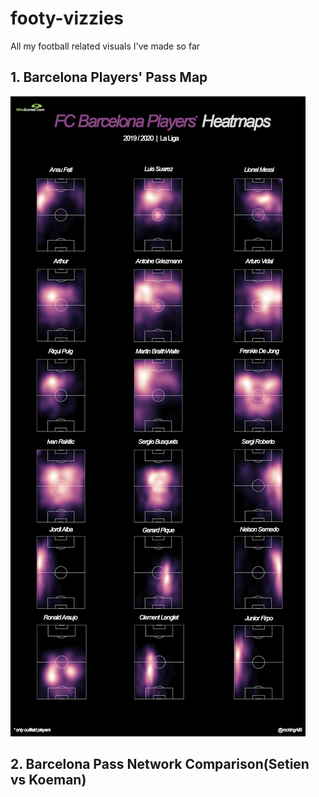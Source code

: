 # footy-vizzies
All my football related visuals I've made so far


## 1. Barcelona Players' Pass Map

![](https://github.com/Ali-Hasan-Khan/footy-vizzies/blob/main/1-Barcelona%20Players%20Heatmap.png)

## 2. Barcelona Pass Network Comparison(Setien vs Koeman)
